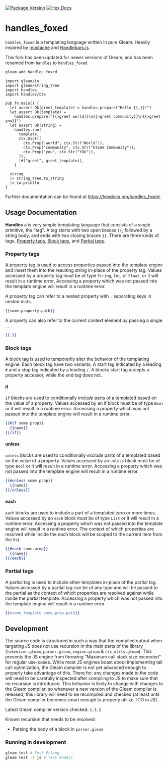 [![Package Version](https://img.shields.io/hexpm/v/handles_foxed)](https://hex.pm/packages/handles_foxed)
[![Hex Docs](https://img.shields.io/badge/hex-docs-ffaff3)](https://hexdocs.pm/handles_foxed)

# handles_foxed

`handles_foxed` is a templating language written in pure Gleam. Heavily inspired by [mustache](https://mustache.github.io/) and [Handlebars.js](https://github.com/handlebars-lang/handlebars.js).

This fork has been updated for newer versions of Gleam, and has been renamed from `handles` to `handles_foxed`.

```sh
gleam add handles_foxed
```

```gleam
import gleam/io
import gleam/string_tree
import handles
import handles/ctx

pub fn main() {
  let assert Ok(greet_template) = handles.prepare("Hello {{.}}!")
  let assert Ok(template) =
    handles.prepare("{{>greet world}}\n{{>greet community}}\n{{>greet you}}")
  let assert Ok(string) =
    handles.run(
      template,
      ctx.Dict([
        ctx.Prop("world", ctx.Str("World")),
        ctx.Prop("community", ctx.Str("Gleam Community")),
        ctx.Prop("you", ctx.Str("YOU")),
      ]),
      [#("greet", greet_template)],
    )

  string
  |> string_tree.to_string
  |> io.println
}
```

Further documentation can be found at <https://hexdocs.pm/handles_foxed>.

## Usage Documentation

__Handles__ a is very simple templating language that consists of a single primitive, the "tag".
A tag starts with two open braces `{{`, followed by a string body, and ends with two closing braces `}}`.
There are three kinds of tags, [Property tags](#property-tags), [Block tags](#block-tags), and [Partial tags](#partial-tags).

### Property tags

A property tag is used to access properties passed into the template engine and insert them into the resulting string in-place of the property tag.
Values accessed by a property tag must be of type `String`, `Int`, or `Float`, or it will result in a runtime error.
Accessing a property which was not passed into the template engine will result in a runtime error.

A property tag can refer to a nested property with `.` separating keys in nested dicts.

```handlebars
{{some.property.path}}
```

A property can also refer to the current context element by passing a single `.`.

```handlebars
{{.}}
```

### Block tags

A block tag is used to temporarily alter the behavior of the templating engine.
Each block tag have two variants; A start tag indicated by a leading `#` and a stop tag indicated by a leading `/`.
A blocks start tag accepts a property accessor, while the end tag does not.

#### if

`if` blocks are used to conditionally _include_ parts of a templated based on the value of a property.
Values accessed by an if block must be of type `Bool` or it will result in a runtime error.
Accessing a property which was not passed into the template engine will result in a runtime error.

```handlebars
{{#if some.prop}}
  {{name}}
{{/if}}
```

#### unless

`unless` blocks are used to conditionally _exclude_ parts of a templated based on the value of a property.
Values accessed by an `unless` block must be of type `Bool` or it will result in a runtime error.
Accessing a property which was not passed into the template engine will result in a runtime error.

```handlebars
{{#unless some.prop}}
  {{name}}
{{/unless}}
```

#### each

`each` blocks are used to include a part of a templated zero or more times.
Values accessed by an `each` block must be of type `List` or it will result in a runtime error.
Accessing a property which was not passed into the template engine will result in a runtime error.
The context of which properties are resolved while inside the each block will be scoped to the current item from the list.

```handlebars
{{#each some.prop}}
  {{name}}
{{/each}}
```

### Partial tags

A partial tag is used to include other templates in-place of the partial tag.
Values accessed by a partial tag can be of any type and will be passed to the partial as the context of which properties are resolved against while inside the partial template.
Accessing a property which was not passed into the template engine will result in a runtime error.

```handlebars
{{>some_template some.prop.path}}
```

## Development

The source code is structured in such a way that the compiled output when targeting JS does not use recursion in the main parts of the library (`tokenizer.gleam`, `parser.gleam`, `engine.gleam` & `ctx_utils.gleam`). This prevents the JS engine from throwing "Maximum call stack size exceeded" for regular use-cases. While most JS engines boast about implementing tail call optimization, the Gleam compiler is not yet advanced enough to properly take advantage of this. There for, any changes made to the code will need to be carefully inspected after compiling to JS to make sure that no recursion is introduced. This behavior is likely to change with changes to the Gleam compiler, so whenever a new version of the Gleam compiler is released, this library will need to be recompiled and checked (at least until the Gleam compiler becomes smart enough to properly utilize TCO in JS).

Latest Gleam compiler version checked: `1.3.2`

Known recursion that needs to be resolved:

* Parsing the body of a block in `parser.gleam`

### Running in development

```sh
gleam test # Test Erlang
gleam test -t js # Test Nodejs
```
